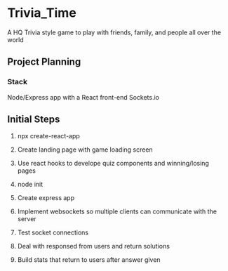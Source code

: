 # Trivia_Time
A HQ Trivia style game to play with friends, family, and people all over the world

## Project Planning
### Stack
Node/Express app with a React front-end
Sockets.io

## Initial Steps
1. npx create-react-app 
2. Create landing page with game loading screen
3. Use react hooks to develope quiz components and winning/losing pages

4. node init
5. Create express app
6. Implement websockets so multiple clients can communicate with the server
7. Test socket connections

8. Deal with responsed from users and return solutions
9. Build stats that return to users after answer given
